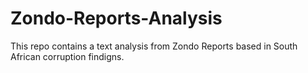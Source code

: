 # Zondo-Reports-Analysis
 This repo contains a text analysis from Zondo Reports based in South African corruption findigns.

